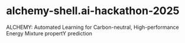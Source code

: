 # alchemy-shell.ai-hackathon-2025
ALCHEMY: Automated Learning for Carbon-neutral, High-performance Energy Mixture propertY prediction
